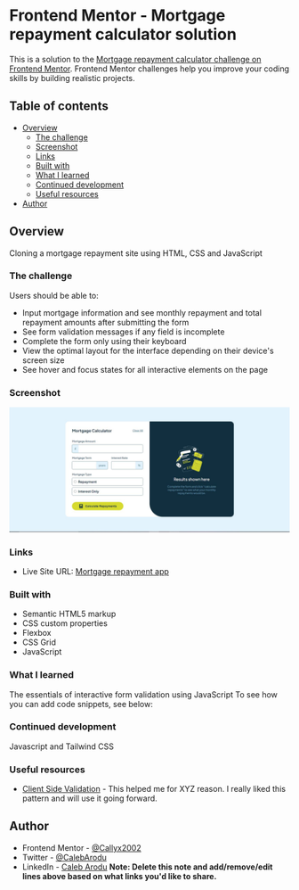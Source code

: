 # Frontend Mentor - Mortgage repayment calculator solution

This is a solution to the [Mortgage repayment calculator challenge on Frontend Mentor](https://www.frontendmentor.io/challenges/mortgage-repayment-calculator-Galx1LXK73). Frontend Mentor challenges help you improve your coding skills by building realistic projects.

## Table of contents

- [Overview](#overview)
  - [The challenge](#the-challenge)
  - [Screenshot](#screenshot)
  - [Links](#links)
  - [Built with](#built-with)
  - [What I learned](#what-i-learned)
  - [Continued development](#continued-development)
  - [Useful resources](#useful-resources)
- [Author](#author)

## Overview

Cloning a mortgage repayment site using HTML, CSS and JavaScript

### The challenge

Users should be able to:

- Input mortgage information and see monthly repayment and total repayment amounts after submitting the form
- See form validation messages if any field is incomplete
- Complete the form only using their keyboard
- View the optimal layout for the interface depending on their device's screen size
- See hover and focus states for all interactive elements on the page

### Screenshot

![My Solution Image](./screenshot.JPG)

### Links

- Live Site URL: [Mortgage repayment app](https://callyx2002.github.io/mortgage-repayment/)

### Built with

- Semantic HTML5 markup
- CSS custom properties
- Flexbox
- CSS Grid
- JavaScript

### What I learned

The essentials of interactive form validation using JavaScript
To see how you can add code snippets, see below:

### Continued development

Javascript and Tailwind CSS

### Useful resources

- [Client Side Validation](https://www.freecodecamp.org/news/form-validation-in-javascript/) - This helped me for XYZ reason. I really liked this pattern and will use it going forward.

## Author

- Frontend Mentor - [@Callyx2002](https://www.frontendmentor.io/profile/@Callyx2002)
- Twitter - [@CalebArodu](https://www.twitter.com/@CalebArodu)
- LinkedIn - [Caleb Arodu](https://ng.linkedin.com/in/caleb-arodu-208121249)
  **Note: Delete this note and add/remove/edit lines above based on what links you'd like to share.**
